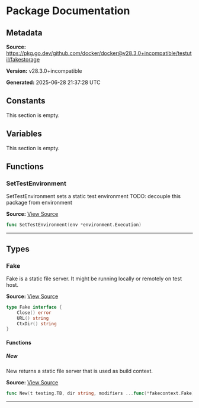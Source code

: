 # Package Documentation

## Metadata

**Source:** https://pkg.go.dev/github.com/docker/docker@v28.3.0+incompatible/testutil/fakestorage

**Version:** v28.3.0+incompatible

**Generated:** 2025-06-28 21:37:28 UTC

## Constants

This section is empty.

## Variables

This section is empty.

## Functions

### SetTestEnvironment

SetTestEnvironment sets a static test environment
TODO: decouple this package from environment

**Source:** [View Source](https://github.com/docker/docker/blob/v28.3.0/testutil/fakestorage/storage.go#L38)  

```go
func SetTestEnvironment(env *environment.Execution)
```

---

## Types

### Fake

Fake is a static file server. It might be running locally or remotely
on test host.

**Source:** [View Source](https://github.com/docker/docker/blob/v28.3.0/testutil/fakestorage/storage.go#L30)  

```go
type Fake interface {
	Close() error
	URL() string
	CtxDir() string
}
```

#### Functions

##### New

New returns a static file server that is used as build context.

**Source:** [View Source](https://github.com/docker/docker/blob/v28.3.0/testutil/fakestorage/storage.go#L43)  

```go
func New(t testing.TB, dir string, modifiers ...func(*fakecontext.Fake) error) Fake
```

---

